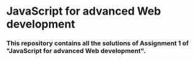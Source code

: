 # JavaScript for advanced Web development

### This repository contains all the solutions of Assignment 1 of "JavaScript for advanced Web development".
